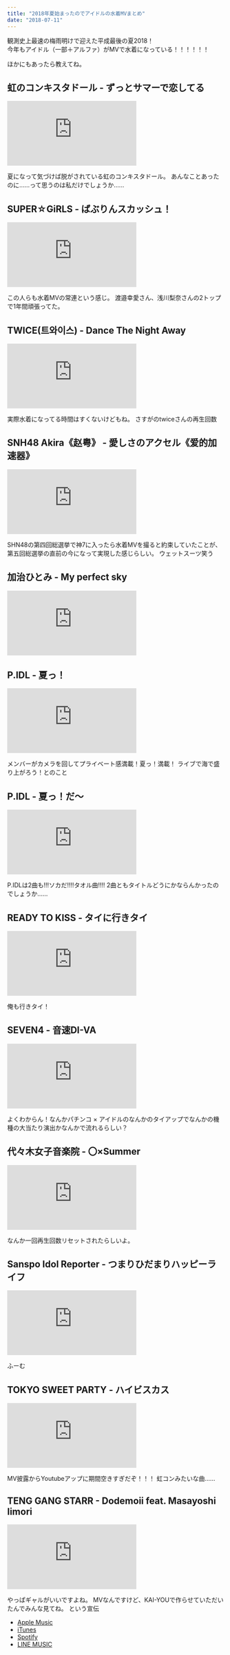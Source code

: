 ```yaml
---
title: "2018年夏始まったのでアイドルの水着MVまとめ"
date: "2018-07-11"
---
```


観測史上最速の梅雨明けで迎えた平成最後の夏2018！  
今年もアイドル（一部＋アルファ）がMVで水着になっている！！！！！！

ほかにもあったら教えてね。

虹のコンキスタドール - ずっとサマーで恋してる
--------------------------------------------------------------------
<p class="youtube"><iframe src="https://www.youtube.com/embed/7udQDzPMpoY" frameborder="0" allow="autoplay; encrypted-media" allowfullscreen></iframe></p>

夏になって気づけば脱がされている虹のコンキスタドール。
あんなことあったのに……って思うのは私だけでしょうか……


SUPER☆GiRLS - ばぶりんスカッシュ！
--------------------------------------------------------------------
<p class="youtube"><iframe src="https://www.youtube.com/embed/REEuxZqurhc" frameborder="0" allow="autoplay; encrypted-media" allowfullscreen></iframe></p>

この人らも水着MVの常連という感じ。
渡邉幸愛さん、浅川梨奈さんの2トップで1年間頑張ってた。


TWICE(트와이스) - Dance The Night Away
--------------------------------------------------------------------
<p class="youtube"><iframe src="https://www.youtube.com/embed/Fm5iP0S1z9w" frameborder="0" allow="autoplay; encrypted-media" allowfullscreen></iframe></p>

実際水着になってる時間はすくないけどもね。
さすがのtwiceさんの再生回数

SNH48 Akira《赵粤》 - 愛しさのアクセル《爱的加速器》
--------------------------------------------------------------------
<p class="youtube"><iframe src="https://www.youtube.com/embed/fuuHa40A7XQ" frameborder="0" allow="autoplay; encrypted-media" allowfullscreen></iframe></p>

SHN48の第四回総選挙で神7に入ったら水着MVを撮ると約束していたことが、第五回総選挙の直前の今になって実現した感じらしい。
ウェットスーツ笑う


加治ひとみ - My perfect sky
--------------------------------------------------------------------
<p class="youtube"><iframe src="https://www.youtube.com/embed/BphMP6CfAxU" frameborder="0" allow="autoplay; encrypted-media" allowfullscreen></iframe></p>


P.IDL - 夏っ！
--------------------------------------------------------------------
<p class="youtube"><iframe src="https://www.youtube.com/embed/hPQyEt9-qKc" frameborder="0" allow="autoplay; encrypted-media" allowfullscreen></iframe></p>

メンバーがカメラを回してプライベート感満載！夏っ！満載！
ライブで海で盛り上がろう！とのこと


P.IDL - 夏っ！だ〜
--------------------------------------------------------------------
<p class="youtube"><iframe src="https://www.youtube.com/embed/TsnceMb3i-o" frameborder="0" allow="autoplay; encrypted-media" allowfullscreen></iframe></p>

P.IDLは2曲も!!!ソカだ!!!!タオル曲!!!!
2曲ともタイトルどうにかならんかったのでしょうか……


READY TO KISS - タイに行きタイ
--------------------------------------------------------------------
<p class="youtube"><iframe src="https://www.youtube.com/embed/MEo623ynw7E" frameborder="0" allow="autoplay; encrypted-media" allowfullscreen></iframe></p>

俺も行きタイ！


SEVEN4 - 音速DI-VA
--------------------------------------------------------------------
<p class="youtube"><iframe src="https://www.youtube.com/embed/TqjDtgy3FYI" frameborder="0" allow="autoplay; encrypted-media" allowfullscreen></iframe></p>

よくわからん！なんかパチンコ × アイドルのなんかのタイアップでなんかの機種の大当たり演出かなんかで流れるらしい？


代々木女子音楽院 - 〇×Summer
--------------------------------------------------------------------
<p class="youtube"><iframe src="https://www.youtube.com/embed/Zsq6fM0lWnw" frameborder="0" allow="autoplay; encrypted-media" allowfullscreen></iframe></p>

なんか一回再生回数リセットされたらしいよ。


Sanspo Idol Reporter - つまりひだまりハッピーライフ
--------------------------------------------------------------------
<p class="youtube"><iframe src="https://www.youtube.com/embed/99ME0ECD5d8" frameborder="0" allow="autoplay; encrypted-media" allowfullscreen></iframe></p>

ふーむ


TOKYO SWEET PARTY - ハイビスカス
--------------------------------------------------------------------
<p class="youtube"><iframe src="https://www.youtube.com/embed/dL6iPahH2LI" frameborder="0" allow="autoplay; encrypted-media" allowfullscreen></iframe></p>

MV披露からYoutubeアップに期間空きすぎだぞ！！！
虹コンみたいな曲……


TENG GANG STARR - Dodemoii feat. Masayoshi Iimori
--------------------------------------------------------------------
<p class="youtube"><iframe src="https://www.youtube.com/embed/2h6uWYZkrv0" frameborder="0" allow="autoplay; encrypted-media" allowfullscreen></iframe></p>

やっぱギャルがいいですよね。
MVなんですけど、KAI-YOUで作らせていただいたんでみんな見てね。
という宣伝

- [Apple Music](https://itunes.apple.com/jp/album/id1396382280?app=apple&ls=1)
- [iTunes](https://itunes.apple.com/jp/album/id1396382280?app=itunes&ls=1)
- [Spotify](https://open.spotify.com/album/39rciP2cGvQCDlVVhgh3U7)
- [LINE MUSIC](https://music.line.me/album/mb000000000168070f)
